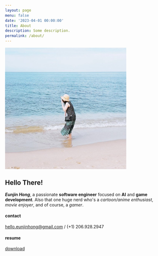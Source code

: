 ```yaml
---
layout: page
menu: false
date: '2023-04-01 00:00:00'
title: About
description: Some description.
permalink: /about/
---
```


<img class="img-rounded" src="/assets/img/uploads/profile.jpg" alt="Eunjin Hong" width="400">

## Hello There!
**_Eunjin Hong_**, a passionate **software engineer** focused on **AI** and **game development**. Also that one huge nerd who's a *cartoon/anime enthusiast*, *movie enjoyer*, and of course, a *gamer*.


#### contact
hello.eunjinhong@gmail.com / (+1) 206.928.2947


#### resume
[download](../assets/resume/EunjinHong_RESUME.pdf)

